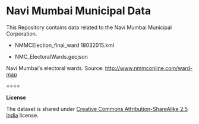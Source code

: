 Navi Mumbai Municipal Data
====

This Repository contains data related to the Navi Mumbai Municipal Corporation.

* NMMCElection_final_ward 18032015.kml 

* NMC_ElectoralWards.geojson


Navi Mumbai's electoral wards. Source: http://www.nmmconline.com/ward-map





====

**License**

The dataset is shared under [Creative Commons Attribution-ShareAlike 2.5 India](http://creativecommons.org/licenses/by-sa/2.5/in/) license.